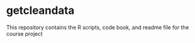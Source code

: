# getcleandata
This repository contains the R scripts, code book, and readme file for the course project
